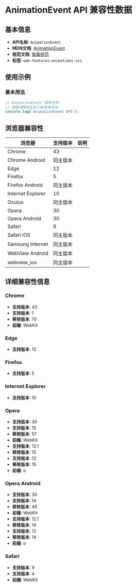 # AnimationEvent API 兼容性数据

## 基本信息

- **API名称**: `AnimationEvent`
- **MDN文档**: [AnimationEvent](https://developer.mozilla.org/docs/Web/API/AnimationEvent)
- **规范文档**: [查看规范](https://drafts.csswg.org/css-animations/#interface-animationevent)
- **标签**: `web-features:animations-css`

## 使用示例

### 基本用法

```javascript
// AnimationEvent 使用示例
// 请查阅MDN文档了解具体用法
console.log('AnimationEvent API');
```

## 浏览器兼容性

| 浏览器 | 支持版本 | 说明 |
|--------|----------|------|
| Chrome | 43 |  |
| Chrome Android | 同主版本 |  |
| Edge | 12 |  |
| Firefox | 5 |  |
| Firefox Android | 同主版本 |  |
| Internet Explorer | 10 |  |
| Oculus | 同主版本 |  |
| Opera | 30 |  |
| Opera Android | 30 |  |
| Safari | 9 |  |
| Safari iOS | 同主版本 |  |
| Samsung Internet | 同主版本 |  |
| WebView Android | 同主版本 |  |
| webview_ios | 同主版本 |  |

## 详细兼容性信息

### Chrome

- **支持版本**: 43
- **支持版本**: 1
- **移除版本**: 70
- **前缀**: WebKit

### Edge

- **支持版本**: 12

### Firefox

- **支持版本**: 5

### Internet Explorer

- **支持版本**: 10

### Opera

- **支持版本**: 30
- **支持版本**: 15
- **移除版本**: 57
- **前缀**: WebKit
- **支持版本**: 12.1
- **移除版本**: 15
- **支持版本**: 12
- **移除版本**: 15
- **前缀**: o

### Opera Android

- **支持版本**: 30
- **支持版本**: 14
- **移除版本**: 49
- **前缀**: WebKit
- **支持版本**: 12.1
- **移除版本**: 14
- **支持版本**: 12
- **移除版本**: 14
- **前缀**: o

### Safari

- **支持版本**: 9
- **支持版本**: 4
- **前缀**: WebKit

